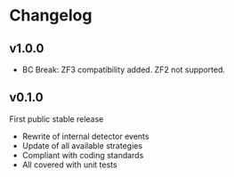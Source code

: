 Changelog
===

v1.0.0
---
 * BC Break: ZF3 compatibility added. ZF2 not supported. 

v0.1.0
---
First public stable release

 * Rewrite of internal detector events
 * Update of all available strategies
 * Compliant with coding standards
 * All covered with unit tests
